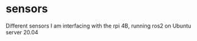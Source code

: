# sensors
  Different sensors I am interfacing with the rpi 4B, running ros2 on Ubuntu server 20.04

